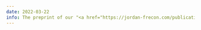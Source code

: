```yaml
---
date: 2022-03-22
info: The preprint of our "<a href="https://jordan-frecon.com/publications/2022-frecon-j-hal-suap">paper</a>" submitted to IEEE TPAMI is now available
---
```

